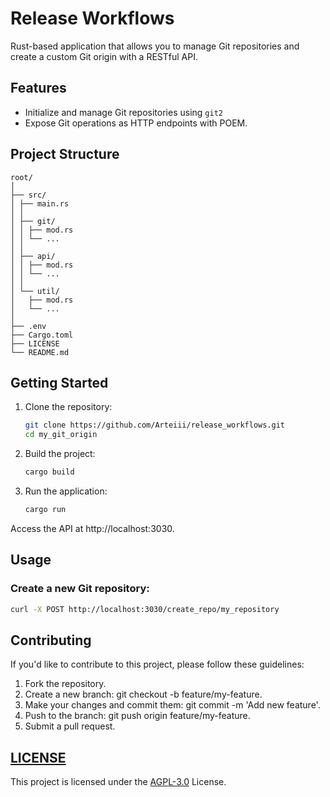 # Release Workflows

Rust-based application that allows you to manage Git repositories and create a custom Git origin with
a RESTful API.

## Features

- Initialize and manage Git repositories using `git2`
- Expose Git operations as HTTP endpoints with POEM.

## Project Structure

```
root/
│
├── src/
│ ├── main.rs
│ │
│ ├── git/
│ │ ├── mod.rs
│ │ └── ...
│ │
│ ├── api/
│ │ ├── mod.rs
│ │ └── ...
│ │
│ └── util/
│   ├── mod.rs
│   └── ...
│
├── .env
├── Cargo.toml
├── LICENSE
└── README.md
```

## Getting Started

1. Clone the repository:

     ```bash
     git clone https://github.com/Arteiii/release_workflows.git
     cd my_git_origin
     ```

2. Build the project:

    ```bash
    cargo build
    ```

3. Run the application:

    ```bash
    cargo run
    ```

Access the API at http://localhost:3030.

## Usage

### Create a new Git repository:

```bash
curl -X POST http://localhost:3030/create_repo/my_repository
```

## Contributing

If you'd like to contribute to this project, please follow these guidelines:

1. Fork the repository.
2. Create a new branch: git checkout -b feature/my-feature.
3. Make your changes and commit them: git commit -m 'Add new feature'.
4. Push to the branch: git push origin feature/my-feature.
5. Submit a pull request.

## [LICENSE](LICENSE)

This project is licensed under the [AGPL-3.0](https://www.gnu.org/licenses/agpl-3.0.html) License.

